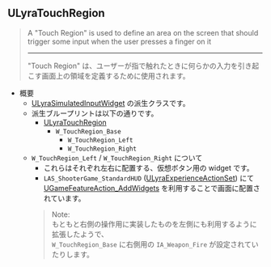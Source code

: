 ## ULyraTouchRegion

> A "Touch Region" is used to define an area on the screen that should trigger some input when the user presses a finger on it
> 
> ----
> "Touch Region" は、ユーザーが指で触れたときに何らかの入力を引き起こす画面上の領域を定義するために使用されます。

* 概要
	* [ULyraSimulatedInputWidget] の派生クラスです。
	* 派生ブループリントは以下の通りです。
		* [ULyraTouchRegion]
			* `W_TouchRegion_Base`
				* `W_TouchRegion_Left`
				* `W_TouchRegion_Right`
	* `W_TouchRegion_Left` / `W_TouchRegion_Right` について
		* これらはそれぞれ左右に配置する、仮想ボタン用の widget です。
		* `LAS_ShooterGame_StandardHUD` ([ULyraExperienceActionSet]) にて [UGameFeatureAction_AddWidgets] を利用することで画面に配置されています。
		> Note:  
		> もともと右側の操作用に実装したものを左側にも利用するように拡張したようで、  
		> `W_TouchRegion_Base` に右側用の `IA_Weapon_Fire` が設定されていたりします。


<!--- ページ内のリンク --->

<!--- 自前の画像へのリンク --->

<!--- generated --->
[ULyraTouchRegion]: #ulyratouchregion
[ULyraExperienceActionSet]: ../../Lyra/Experience/ULyraExperienceActionSet.md#ulyraexperienceactionset
[UGameFeatureAction_AddWidgets]: ../../Lyra/GameFeature/UGameFeatureAction_AddWidgets.md#ugamefeatureactionaddwidgets
[ULyraSimulatedInputWidget]: ../../Lyra/Widget/ULyraSimulatedInputWidget.md#ulyrasimulatedinputwidget
